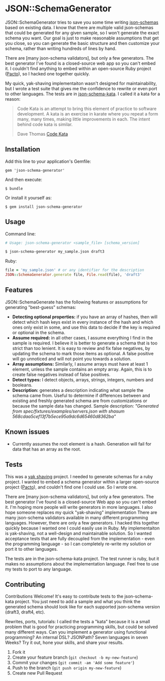 # JSON::SchemaGenerator

JSON::SchemaGenerator tries to save you some time writing [json-schemas](http://json-schema.org/) based on existing data.  I know that there are multiple valid json-schemas that could be generated for any given sample, so I won't generate the exact schema you want.  Our goal is just to make reasonable assumptions that get you close, so you can generate the basic structure and then customize your schema, rather than writing hundreds of lines by hand.

There are [many json-schema validators], but only a few generators.  The best generator I've found is a closed-source web app so you can't embed it.  I couldn't find anything to embed within an open-source Ruby project ([Pacto](https://github.com/thoughtworks/pacto)), so I hacked one together quickly.

My quick, yak-shaving implementaiton wasn't designed for maintainability, but I wrote a test suite that gives me the confidence to rewrite or even port to other languages.  The tests are in [json-schema-kata](https://github.com/maxlinc/json-schema-kata).  I called it a kata for a reason:

> Code Kata is an attempt to bring this element of practice to software development. A kata is an exercise in karate where you repeat a form many, many times, making little improvements in each. The intent behind code kata is similar.
>
> Dave Thomas [Code Kata](http://codekata.pragprog.com/2007/01/code_kata_backg.html)

## Installation

Add this line to your application's Gemfile:

    gem 'json-schema-generator'

And then execute:

    $ bundle

Or install it yourself as:

    $ gem install json-schema-generator

## Usage

Command line:
```sh
# Usage: json-schema-generator <sample_file> [schema_version]

$ json-schema-generator my_sample.json draft3
```

Ruby:
```ruby
file = 'my_sample.json' # or any identifier for the description
JSON::SchemaGenerator.generate file, File.read(file), 'draft3'
```

## Features

JSON::SchemaGenerate has the following features or assumptions for generating "best-guess" schemas:

* **Detecting optional properties:** if you have an array of hashes, then will detect which hash keys exist in every instance of the hash and which ones only exist in some, and use this data to decide if the key is required or optional in the schema.
* **Assume required:** in all other cases, I assume everything I find in the sample is required.  I believe it is better to generate a schema that is too strict than too lenient.  It is easy to review and fix false negatives, by updating the schema to mark those items as optional.  A false positive will go unnoticed and will not point you towards a solution.
* **Array assumptions:** Similarly, I assume arrays must have at least 1 element, unless the sample contains an empty array.  Again, this is to create false negatives instead of false positives.
* **Detect types:** I detect objects, arrays, strings, integers, numbers and booleans.
* **Description:** generates a description indicating what sample the schema came from.  Useful to determine if differences between and existing and freshly generated schema are from customizations or because the sample data has changed.  Sample description: *"Generated from spec/fixtures/examples/servers.json with shasum 568cdaa5cef13f7b5ece95a9dc6d65460d8362ba"*

## Known issues

* Currently assumes the root element is a hash.  Generation will fail for data that has an array as the root.

## Tests

This was a [yak shaving](http://en.wiktionary.org/wiki/yak_shaving) project.  I needed to generate schemas for a ruby project.  I wanted to embed a schema generator within a larger open-source project ([Pacto](https://github.com/thoughtworks/pacto)), and couldn't find one I could use.  So I wrote one.

There are [many json-schema validators], but only a few generators.  The best generator I've found is a closed-source Web app so you can't embed it.  I'm hoping more people will write generators in more languages.  I also hope someone replaces my quick "yak-shaving" implementation
There are many json-schema validators available in many different programming languages.  However, there are only a few generators.  I hacked this together quickly because I wanted one I could easily use in Ruby.  My implementaiton is yak-shaving, not a well-design and maintainable solution.  So I wanted acceptance tests that are fully decoupled from the implementation - even the programming language - so I can completely re-write my solution or port it to other languages.

The tests are in the json-schema-kata project.  The test runner is ruby, but it makes no assumptions about the implementation language.  Feel free to use my tests to port to any language.

## Contributing

Contributions Welcome!  It's easy to contribute tests to the json-schema-kata project.  You just need to add a sample and what you think the generated schema should look like for each supported json-schema version (draft3, draft4, etc).

Rewrites, ports, tutorials: I called the tests a "kata" because it is a small problem that is good for practicing programming skills, but could be solved many different ways.  Can you implement a generator using functional programming?  An internal DSL?  JSONPath?  Seven languages in seven Weeks?  Try it out, hone your skills, and share your results.

1. Fork it
2. Create your feature branch (`git checkout -b my-new-feature`)
3. Commit your changes (`git commit -am 'Add some feature'`)
4. Push to the branch (`git push origin my-new-feature`)
5. Create new Pull Request
